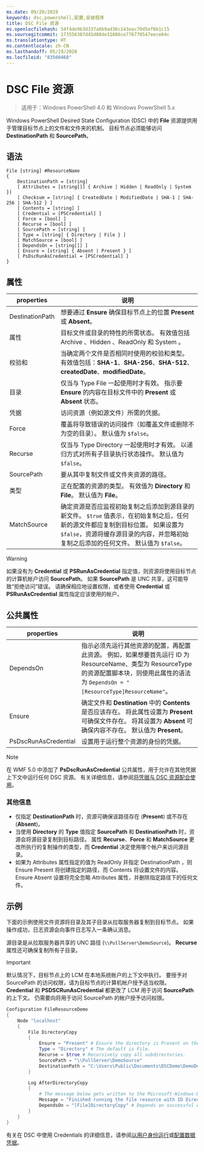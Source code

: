 ```yaml
---
ms.date: 09/20/2019
keywords: dsc,powershell,配置,安装程序
title: DSC File 资源
ms.openlocfilehash: 54f4de9b3d337a6b9ad36c143eac70d5ef6b1c15
ms.sourcegitcommit: 173556307d45d88de31086ce776770547eece64c
ms.translationtype: HT
ms.contentlocale: zh-CN
ms.lasthandoff: 05/19/2020
ms.locfileid: "83560468"
---
```

# <a name="dsc-file-resource"></a>DSC File 资源

> 适用于：Windows PowerShell 4.0 和 Windows PowerShell 5.x

Windows PowerShell Desired State Configuration (DSC) 中的 **File** 资源提供用于管理目标节点上的文件和文件夹的机制。 目标节点必须能够访问 **DestinationPath** 和 **SourcePath**。

## <a name="syntax"></a>语法

```Syntax
File [string] #ResourceName
{
    DestinationPath = [string]
    [ Attributes = [string[]] { Archive | Hidden | ReadOnly | System }]
    [ Checksum = [string] { CreatedDate | ModifiedDate | SHA-1 | SHA-256 | SHA-512 } ]
    [ Contents = [string] ]
    [ Credential = [PSCredential] ]
    [ Force = [bool] ]
    [ Recurse = [bool] ]
    [ SourcePath = [string] ]
    [ Type = [string] { Directory | File } ]
    [ MatchSource = [bool] ]
    [ DependsOn = [string[]] ]
    [ Ensure = [string] { Absent | Present } ]
    [ PsDscRunAsCredential = [PSCredential] ]
}
```

## <a name="properties"></a>属性

|properties |说明 |
|---|---|
|DestinationPath |想要通过 **Ensure** 确保目标节点上的位置 **Present** 或 **Absent**。 |
|属性 |目标文件或目录的特性的所需状态。 有效值包括 Archive  、Hidden  、ReadOnly  和 System  。 |
|校验和 |当确定两个文件是否相同时使用的校验和类型。 有效值包括：**SHA-1**、**SHA-256**、**SHA-512**、**createdDate**、**modifiedDate**。 |
|目录 |仅当与 Type  File  一起使用时才有效。 指示要 **Ensure** 的内容在目标文件中的 **Present** 或 **Absent** 状态。 |
|凭据 |访问资源（例如源文件）所需的凭据。 |
|Force |覆盖将导致错误的访问操作（如覆盖文件或删除不为空的目录）。 默认值为 `$false`。 |
|Recurse |仅当与 Type Directory   一起使用时才有效。 以递归方式对所有子目录执行状态操作。 默认值为 `$false`。 |
|SourcePath |要从其中复制文件或文件夹资源的路径。 |
|类型 |正在配置的资源的类型。 有效值为 **Directory** 和 **File**。 默认值为 **File**。 |
|MatchSource |确定资源是否应监视初始复制之后添加到源目录的新文件。 `$true` 值表示，在初始复制之后，任何新的源文件都应复制到目标位置。 如果设置为 `$false`，资源将缓存源目录的内容，并忽略初始复制之后添加的任何文件。 默认值为 `$false`。 |

> [!WARNING]
> 如果没有为 **Credential** 或 **PSRunAsCredential** 指定值，则资源将使用目标节点的计算机帐户访问 **SourcePath**。 如果 **SourcePath** 是 UNC 共享，这可能导致“拒绝访问”错误。 请确保相应地设置权限，或者使用 **Credential** 或 **PSRunAsCredential** 属性指定应该使用的帐户。

## <a name="common-properties"></a>公共属性

|properties |说明 |
|---|---|
|DependsOn |指示必须先运行其他资源的配置，再配置此资源。 例如，如果想要首先运行 ID 为 ResourceName、类型为 ResourceType 的资源配置脚本块，则使用此属性的语法为 `DependsOn = "[ResourceType]ResourceName"`。 |
|Ensure |确定文件和 **Destination** 中的 **Contents** 是否应该存在。 将此属性设置为 **Present** 可确保文件存在。 将其设置为 **Absent** 可确保内容不存在。 默认值为 **Present**。 |
|PsDscRunAsCredential |设置用于运行整个资源的身份的凭据。 |

> [!NOTE]
> 在 WMF 5.0 中添加了 **PsDscRunAsCredential** 公共属性，用于允许在其他凭据上下文中运行任何 DSC 资源。 有关详细信息，请参阅[将凭据与 DSC 资源配合使用](../../../configurations/runasuser.md)。

### <a name="additional-information"></a>其他信息

- 仅指定 **DestinationPath** 时，资源可确保该路径存在 (**Present**) 或不存在 (**Absent**)。
- 当使用 **Directory** 的 **Type** 值指定 **SourcePath** 和 **DestinationPath** 时，资源会将源目录复制到目标路径。 属性 **Recurse**、**Force** 和 **MatchSource** 更改所执行的复制操作的类型，而 **Credential** 决定使用哪个帐户来访问源目录。
- 如果为 Attributes  属性指定的值为 ReadOnly  并指定 DestinationPath  ，则 Ensure   Present 将创建指定的路径，而 Contents  将设置文件的内容。 Ensure Absent   设置将完全忽略 Attributes  属性，并删除指定路径下的任何文件。

## <a name="example"></a>示例

下面的示例使用文件资源将目录及其子目录从拉取服务器复制到目标节点。 如果操作成功，日志资源会向事件日志写入一条确认消息。

源目录是从拉取服务器共享的 UNC 路径 (`\\PullServer\DemoSource`)。 **Recurse** 属性还可确保复制所有子目录。

> [!IMPORTANT]
> 默认情况下，目标节点上的 LCM 在本地系统帐户的上下文中执行。 要授予对 SourcePath  的访问权限，请为目标节点的计算机帐户授予适当权限。 **Credential** 和 **PSDSCRunAsCredential** 都更改了 LCM 用于访问 **SourcePath** 的上下文。 仍需要向将用于访问 SourcePath  的帐户授予访问权限。

```powershell
Configuration FileResourceDemo
{
    Node "localhost"
    {
        File DirectoryCopy
        {
            Ensure = "Present" # Ensure the directory is Present on the target node.
            Type = "Directory" # The default is File.
            Recurse = $true # Recursively copy all subdirectories.
            SourcePath = "\\PullServer\DemoSource"
            DestinationPath = "C:\Users\Public\Documents\DSCDemo\DemoDestination"
        }

        Log AfterDirectoryCopy
        {
            # The message below gets written to the Microsoft-Windows-Desired State Configuration/Analytic log
            Message = "Finished running the file resource with ID DirectoryCopy"
            DependsOn = "[File]DirectoryCopy" # Depends on successful execution of the File resource.
        }
    }
}
```

有关在 DSC 中使用 Credentials  的详细信息，请参阅[以用户身份运行](../../../configurations/runAsUser.md)或[配置数据凭据](../../../configurations/configDataCredentials.md)。
